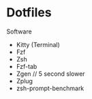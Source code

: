 # Dotfiles
Software
- Kitty (Terminal)
- Fzf
- Zsh
- Fzf-tab
- Zgen // 5 second slower
- Zplug
- zsh-prompt-benchmark
